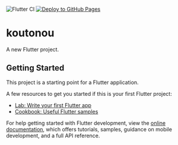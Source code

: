 ![Flutter CI](https://github.com/99ch/koutonou/actions/workflows/flutter_ci.yml/badge.svg)
[![Deploy to GitHub Pages](https://github.com/99ch/koutonou/actions/workflows/deploy.yml/badge.svg)](https://99ch.github.io/koutonou/)


# koutonou

A new Flutter project.

## Getting Started

This project is a starting point for a Flutter application.

A few resources to get you started if this is your first Flutter project:

- [Lab: Write your first Flutter app](https://docs.flutter.dev/get-started/codelab)
- [Cookbook: Useful Flutter samples](https://docs.flutter.dev/cookbook)

For help getting started with Flutter development, view the
[online documentation](https://docs.flutter.dev/), which offers tutorials,
samples, guidance on mobile development, and a full API reference.

